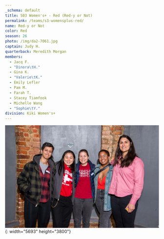 ```yaml
---
_schema: default
title: S03 Women's+ - Red (Red-y or Not)
permalink: /teams/s3-womensplus-red/
name: Red-y or Not
color: Red
season: 26
photo: /img/da2-7061.jpg
captain: Judy H.
quarterback: Meredith Morgan
members:
  - Jacq F.
  - "Dinora\tH."
  - Gina K.
  - "Valerie\tK."
  - Emily Lefler
  - Pam M.
  - Farah T.
  - Stacey Tiamfook
  - Michelle Wang
  - "Sophie\tY."
division: Kiki Women's+
---
```

![](/img/da2-7061.jpg){: width="5693" height="3800"}